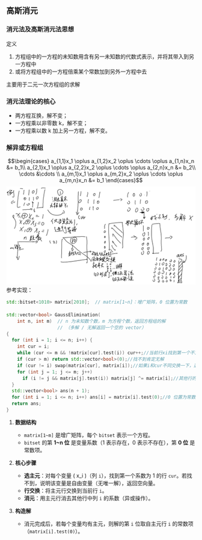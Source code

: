 ## 高斯消元
### 消元法及高斯消元法思想
定义
1. 方程组中的一方程的未知数用含有另一未知数的代数式表示，并将其带入到另一方程中
2. 或将方程组中的一方程倍乘某个常数加到另外一方程中去

主要用于二元一次方程组的求解
### 消元法理论的核心
- 两方程互换，解不变；
- 一方程乘以非零数 k，解不变；
- 一方程乘以数 k 加上另一方程，解不变。

### 解异或方程组
$$\begin{cases}
a_{1,1}x_1 \oplus a_{1,2}x_2 \oplus \cdots \oplus a_{1,n}x_n &= b_1\\
a_{2,1}x_1 \oplus a_{2,2}x_2 \oplus \cdots \oplus a_{2,n}x_n &= b_2\\
\cdots &\cdots \\ a_{m,1}x_1 \oplus a_{m,2}x_2 \oplus \cdots \oplus a_{m,n}x_n &= b_1
\end{cases}$$
![photo](../../../photo/guassxor.png)
参考实现：
```c++
std::bitset<1010> matrix[2010];  // matrix[1~n]：增广矩阵，0 位置为常数

std::vector<bool> GaussElimination(
    int n, int m)  // n 为未知数个数，m 为方程个数，返回方程组的解
                   // （多解 / 无解返回一个空的 vector）
{
  for (int i = 1; i <= n; i++) {
    int cur = i;
    while (cur <= m && !matrix[cur].test(i)) cur++;//当前行xi找到第一个不为0的行
    if (cur > m) return std::vector<bool>(0);//找不到肯定无解
    if (cur != i) swap(matrix[cur], matrix[i]);//如果i和cur不同交换一下，这样第i列就是xi的解了
    for (int j = 1; j <= m; j++)
      if (i != j && matrix[j].test(i)) matrix[j] ^= matrix[i];//其他行的系数前面如果是1的话就消掉变成0
  }
  std::vector<bool> ans(n + 1);
  for (int i = 1; i <= n; i++) ans[i] = matrix[i].test(0);//0 位置为常数
  return ans;
}
```
1. **数据结构**  
   - `matrix[1~m]` 是增广矩阵，每个 `bitset` 表示一个方程。
   - `bitset` 的第 **1~n 位** 是变量系数（1 表示存在，0 表示不存在），第 **0 位** 是常数项。

2. **核心步骤**  
   - **选主元**：对每个变量 \( x_i \)（列 `i`），找到第一个系数为 1 的行 `cur`。若找不到，说明该变量是自由变量（无唯一解），返回空向量。
   - **行交换**：将主元行交换到当前行 `i`。
   - **消元**：用主元行消去其他行中列 `i` 的系数（异或操作）。

3. **构造解**  
   - 消元完成后，若每个变量均有主元，则解的第 `i` 位取自主元行 `i` 的常数项（`matrix[i].test(0)`）。
